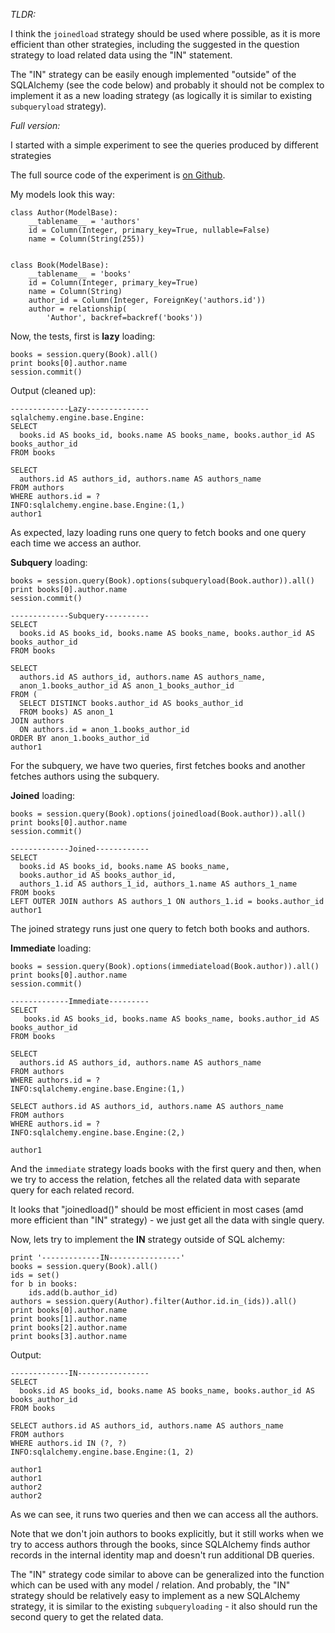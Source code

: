 *TLDR:*

I think the `joinedload` strategy should be used where possible, as it is more efficient than other strategies, including the suggested in the question strategy to load related data using the "IN" statement.

The "IN" strategy can be easily enough implemented "outside" of the SQLAlchemy (see the code below) and probably it should not be complex to implement it as a new loading strategy (as logically it is similar to existing `subqueryload` strategy).

*Full version:*

I started with a simple experiment to see the queries produced by different strategies

The full source code of the experiment is [on Github](https://github.com/serebrov/so-questions/blob/master/sql-alchemy/eager_loading.py).

My models look this way:

    class Author(ModelBase):
        __tablename__ = 'authors'
        id = Column(Integer, primary_key=True, nullable=False)
        name = Column(String(255))


    class Book(ModelBase):
        __tablename__ = 'books'
        id = Column(Integer, primary_key=True)
        name = Column(String)
        author_id = Column(Integer, ForeignKey('authors.id'))
        author = relationship(
            'Author', backref=backref('books'))

Now, the tests, first is **lazy** loading:

    books = session.query(Book).all()
    print books[0].author.name
    session.commit()

Output (cleaned up):

    -------------Lazy--------------
    sqlalchemy.engine.base.Engine:
    SELECT
      books.id AS books_id, books.name AS books_name, books.author_id AS books_author_id
    FROM books

    SELECT
      authors.id AS authors_id, authors.name AS authors_name
    FROM authors
    WHERE authors.id = ?
    INFO:sqlalchemy.engine.base.Engine:(1,)
    author1

As expected, lazy loading runs one query to fetch books and one query each time we access an author.

**Subquery** loading:

    books = session.query(Book).options(subqueryload(Book.author)).all()
    print books[0].author.name
    session.commit()

    -------------Subquery----------
    SELECT
      books.id AS books_id, books.name AS books_name, books.author_id AS books_author_id
    FROM books

    SELECT
      authors.id AS authors_id, authors.name AS authors_name,
      anon_1.books_author_id AS anon_1_books_author_id
    FROM (
      SELECT DISTINCT books.author_id AS books_author_id
      FROM books) AS anon_1
    JOIN authors
      ON authors.id = anon_1.books_author_id
    ORDER BY anon_1.books_author_id
    author1

For the subquery, we have two queries, first fetches books and another fetches authors using the subquery.

**Joined** loading:

    books = session.query(Book).options(joinedload(Book.author)).all()
    print books[0].author.name
    session.commit()

    -------------Joined------------
    SELECT
      books.id AS books_id, books.name AS books_name,
      books.author_id AS books_author_id,
      authors_1.id AS authors_1_id, authors_1.name AS authors_1_name
    FROM books
    LEFT OUTER JOIN authors AS authors_1 ON authors_1.id = books.author_id
    author1

The joined strategy runs just one query to fetch both books and authors.

**Immediate** loading:

    books = session.query(Book).options(immediateload(Book.author)).all()
    print books[0].author.name
    session.commit()

    -------------Immediate---------
    SELECT
       books.id AS books_id, books.name AS books_name, books.author_id AS books_author_id
    FROM books

    SELECT
      authors.id AS authors_id, authors.name AS authors_name
    FROM authors
    WHERE authors.id = ?
    INFO:sqlalchemy.engine.base.Engine:(1,)

    SELECT authors.id AS authors_id, authors.name AS authors_name
    FROM authors
    WHERE authors.id = ?
    INFO:sqlalchemy.engine.base.Engine:(2,)

    author1

And the `immediate` strategy loads books with the first query and then, when we try to access the relation, fetches all the related data with separate query for each related record.

It looks that "joinedload()" should be most efficient in most cases (amd more efficient than "IN" strategy) - we just get all the data with single query.

Now, lets try to implement the **IN** strategy outside of SQL alchemy:


    print '-------------IN----------------'
    books = session.query(Book).all()
    ids = set()
    for b in books:
        ids.add(b.author_id)
    authors = session.query(Author).filter(Author.id.in_(ids)).all()
    print books[0].author.name
    print books[1].author.name
    print books[2].author.name
    print books[3].author.name

Output:

    -------------IN----------------
    SELECT
      books.id AS books_id, books.name AS books_name, books.author_id AS books_author_id
    FROM books

    SELECT authors.id AS authors_id, authors.name AS authors_name
    FROM authors
    WHERE authors.id IN (?, ?)
    INFO:sqlalchemy.engine.base.Engine:(1, 2)

    author1
    author1
    author2
    author2

As we can see, it runs two queries and then we can access all the authors.

Note that we don't join authors to books explicitly, but it still works when we try to access authors through the books, since SQLAlchemy finds author records in the internal identity map and doesn't run additional DB queries.

The "IN" strategy code similar to above can be generalized into the function which can be used with any model / relation.  And probably, the "IN" strategy should be relatively easy to implement as a new SQLAlchemy strategy, it is similar to the existing `subqueryloading` - it also should run the second query to get the related data.
